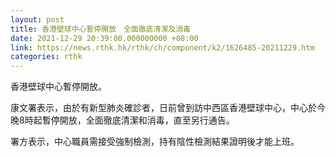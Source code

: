 ```yaml
---
layout: post
title: 香港壁球中心暫停開放　全面徹底清潔及消毒
date: 2021-12-29 20:39:00.000000000 +08:00
link: https://news.rthk.hk/rthk/ch/component/k2/1626485-20211229.htm
categories: rthk
---
```


香港壁球中心暫停開放。

康文署表示，由於有新型肺炎確診者，日前曾到訪中西區香港壁球中心，中心於今晚8時起暫停開放，全面徹底清潔和消毒，直至另行通告。

署方表示，中心職員需接受強制檢測，持有陰性檢測結果證明後才能上班。
